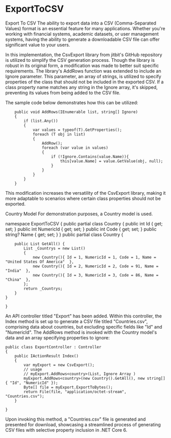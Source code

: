 # ExportToCSV

Export To CSV
The ability to export data into a CSV (Comma-Separated Values) format is an essential feature for many applications. Whether you're working with financial systems, academic datasets, or user management systems, having the ability to generate a downloadable CSV file can offer significant value to your users.

In this implementation, the CsvExport library from jitbit's GitHub repository is utilized to simplify the CSV generation process. Though the library is robust in its original form, a modification was made to better suit specific requirements. The library's AddRows function was extended to include an Ignore parameter. This parameter, an array of strings, is utilized to specify properties of the class that should not be included in the exported CSV. If a class property name matches any string in the Ignore array, it's skipped, preventing its values from being added to the CSV file.

The sample code below demonstrates how this can be utilized:

		public void AddRows(IEnumerable list, string[] Ignore)
		{
			if (list.Any())
			{
				var values = typeof(T).GetProperties();
				foreach (T obj in list)
				{
					AddRow();
					foreach (var value in values)
					{
						if (!Ignore.Contains(value.Name)){
                            this[value.Name] = value.GetValue(obj, null);
                        }
                    }
				}
			}
		}
This modification increases the versatility of the CsvExport library, making it more adaptable to scenarios where certain class properties should not be exported.

Country Model
For demonstration purposes, a Country model is used.

namespace ExportToCSV
{
    public partial class Country
    {
        public int Id { get; set; }
        public int NumericId { get; set; }
        public int Code { get; set; }
        public string? Name { get; set; }
    }
    public partial class Country
    {

        public List GetAll() {
            List _Countrys = new List()
            {
                new Country(){ Id = 1, NumericId = 1, Code = 1, Name = "United States Of America"  },
                new Country(){ Id = 2, NumericId = 2, Code = 91, Name = "India"  },
                new Country(){ Id = 3, NumericId = 3, Code = 86, Name = "China"  },
            };            
            return _Countrys;
        }
    }

    }
An API controller titled "Export" has been added. Within this controller, the Index method is set up to generate a CSV file titled "Countries.csv", comprising data about countries, but excluding specific fields like "Id" and "NumericId". The AddRows method is invoked with the Country model's data and an array specifying properties to ignore:

    public class ExportController : Controller
    {
        public IActionResult Index()
        {
            var myExport = new CsvExport();
            // usage 
            // myExport.AddRows<country>(List, Ignore Array )
            myExport.AddRows<country>(new Country().GetAll(), new string[] { "Id", "NumericId" });
            Byte[] file = myExport.ExportToBytes();
            return File(file, "application/octet-stream", "Countries.csv");
        }

    }
Upon invoking this method, a "Countries.csv" file is generated and presented for download, showcasing a streamlined process of generating CSV files with selective property inclusion in .NET Core 6.